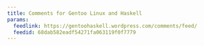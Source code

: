 ```yaml
---
title: Comments for Gentoo Linux and Haskell
params:
  feedlink: https://gentoohaskell.wordpress.com/comments/feed/
  feedid: 68dab582eadf54271fa063119f0f7779
---
```

